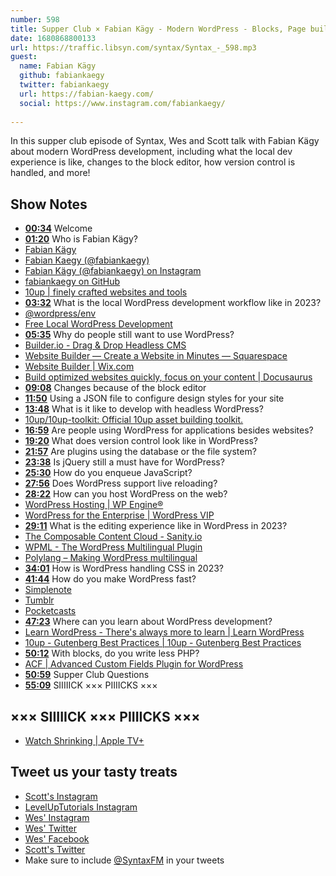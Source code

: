 ```yaml
---
number: 598
title: Supper Club × Fabian Kägy - Modern WordPress - Blocks, Page builders, Headless, Custom Fields
date: 1680868800133
url: https://traffic.libsyn.com/syntax/Syntax_-_598.mp3
guest:
  name: Fabian Kägy
  github: fabiankaegy
  twitter: fabiankaegy
  url: https://fabian-kaegy.com/
  social: https://www.instagram.com/fabiankaegy/
  
---
```


In this supper club episode of Syntax, Wes and Scott talk with Fabian Kägy about modern WordPress development, including what the local dev experience is like, changes to the block editor, how version control is handled, and more!

## Show Notes

* **[00:34](#t=00:34)** Welcome
* **[01:20](#t=01:20)** Who is Fabian Kägy?
* [Fabian Kägy](https://fabian-kaegy.com/)
* [Fabian Kaegy (@fabiankaegy)](https://twitter.com/fabiankaegy)
* [Fabian Kägy (@fabiankaegy) on Instagram](https://www.instagram.com/fabiankaegy/)
* [fabiankaegy on GitHub](https://github.com/fabiankaegy)
* [10up | finely crafted websites and tools](https://10up.com/)
* **[03:32](#t=03:32)** What is the local WordPress development workflow like in 2023?
* [@wordpress/env](https://developer.wordpress.org/block-editor/reference-guides/packages/packages-env/)
* [Free Local WordPress Development](https://wpengine.com/local/)
* **[05:35](#t=05:35)** Why do people still want to use WordPress?
* [Builder.io - Drag & Drop Headless CMS](https://www.builder.io/)
* [Website Builder — Create a Website in Minutes — Squarespace](https://www.squarespace.com/)
* [Website Builder | Wix.com](https://www.wix.com/)
* [Build optimized websites quickly, focus on your content | Docusaurus](https://docusaurus.io/)
* **[09:08](#t=09:08)** Changes because of the block editor
* **[11:50](#t=11:50)** Using a JSON file to configure design styles for your site
* **[13:48](#t=13:48)** What is it like to develop with headless WordPress?
* [10up/10up-toolkit: Official 10up asset building toolkit.](https://github.com/10up/10up-toolkit)
* **[16:59](#t=16:59)** Are people using WordPress for applications besides websites?
* **[19:20](#t=19:20)** What does version control look like in WordPress?
* **[21:57](#t=21:57)** Are plugins using the database or the file system?
* **[23:38](#t=23:38)** Is jQuery still a must have for WordPress?
* **[25:30](#t=25:30)** How do you enqueue JavaScript?
* **[27:56](#t=27:56)** Does WordPress support live reloading?
* **[28:22](#t=28:22)** How can you host WordPress on the web?
* [WordPress Hosting | WP Engine®](https://wpengine.com/)
* [WordPress for the Enterprise | WordPress VIP](https://wpvip.com/)
* **[29:11](#t=29:11)** What is the editing experience like in WordPress in 2023?
* [The Composable Content Cloud - Sanity.io](https://www.sanity.io/)
* [WPML - The WordPress Multilingual Plugin](https://wpml.org/)
* [Polylang – Making WordPress multilingual](https://polylang.pro/)
* **[34:01](#t=34:01)** How is WordPress handling CSS in 2023?
* **[41:44](#t=41:44)** How do you make WordPress fast?
* [Simplenote](https://simplenote.com/)
* [Tumblr](https://www.tumblr.com/)
* [Pocketcasts](https://pocketcasts.com/)
* **[47:23](#t=47:23)** Where can you learn about WordPress development?
* [Learn WordPress - There's always more to learn | Learn WordPress](https://learn.wordpress.org/)
* [10up - Gutenberg Best Practices | 10up - Gutenberg Best Practices](https://gutenberg.10up.com/)
* **[50:12](#t=50:12)** With blocks, do you write less PHP?
* [ACF | Advanced Custom Fields Plugin for WordPress](https://www.advancedcustomfields.com/)
* **[50:59](#t=50:59)** Supper Club Questions
* **[55:09](#t=55:09)** SIIIIICK ××× PIIIICKS ×××

## ××× SIIIIICK ××× PIIIICKS ×××

* [Watch Shrinking | Apple TV+](https://tv.apple.com/us/show/shrinking/umc.cmc.apzybj6eqf6pzccd97kev7bs)

## Tweet us your tasty treats

* [Scott's Instagram](https://www.instagram.com/stolinski/)
* [LevelUpTutorials Instagram](https://www.instagram.com/LevelUpTutorials/)
* [Wes' Instagram](https://www.instagram.com/wesbos/)
* [Wes' Twitter](https://twitter.com/wesbos)
* [Wes' Facebook](https://www.facebook.com/wesbos.developer)
* [Scott's Twitter](https://twitter.com/stolinski)
* Make sure to include [@SyntaxFM](https://twitter.com/SyntaxFM) in your tweets
